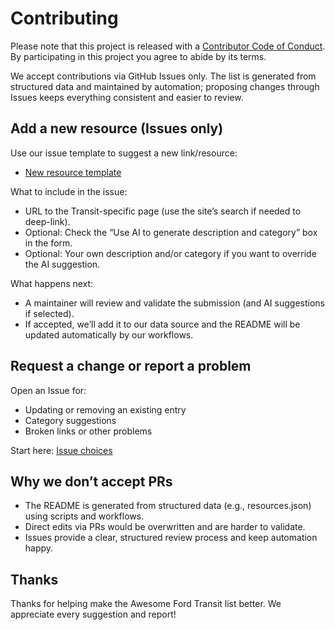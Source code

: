 # Contributing

Please note that this project is released with a [Contributor Code of Conduct](code-of-conduct.md). By participating in this project you agree to abide by its terms.

We accept contributions via GitHub Issues only. The list is generated from structured data and maintained by automation; proposing changes through Issues keeps everything consistent and easier to review.

## Add a new resource (Issues only)

Use our issue template to suggest a new link/resource:

- [New resource template](https://github.com/askpatrickw/awesome-fordtransit/issues/new?template=NEW-LINK.yml)

What to include in the issue:

- URL to the Transit-specific page (use the site’s search if needed to deep-link).
- Optional: Check the “Use AI to generate description and category” box in the form.
- Optional: Your own description and/or category if you want to override the AI suggestion.

What happens next:

- A maintainer will review and validate the submission (and AI suggestions if selected).
- If accepted, we’ll add it to our data source and the README will be updated automatically by our workflows.

## Request a change or report a problem

Open an Issue for:

- Updating or removing an existing entry
- Category suggestions
- Broken links or other problems

Start here: [Issue choices](https://github.com/askpatrickw/awesome-fordtransit/issues/new/choose)

## Why we don’t accept PRs

- The README is generated from structured data (e.g., resources.json) using scripts and workflows.
- Direct edits via PRs would be overwritten and are harder to validate.
- Issues provide a clear, structured review process and keep automation happy.

## Thanks

Thanks for helping make the Awesome Ford Transit list better. We appreciate every suggestion and report!

